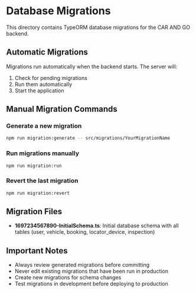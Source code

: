 # Database Migrations

This directory contains TypeORM database migrations for the CAR AND GO backend.

## Automatic Migrations

Migrations run automatically when the backend starts. The server will:
1. Check for pending migrations
2. Run them automatically
3. Start the application

## Manual Migration Commands

### Generate a new migration
```bash
npm run migration:generate -- src/migrations/YourMigrationName
```

### Run migrations manually
```bash
npm run migration:run
```

### Revert the last migration
```bash
npm run migration:revert
```

## Migration Files

- **1697234567890-InitialSchema.ts**: Initial database schema with all tables (user, vehicle, booking, locator_device, inspection)

## Important Notes

- Always review generated migrations before committing
- Never edit existing migrations that have been run in production
- Create new migrations for schema changes
- Test migrations in development before deploying to production

